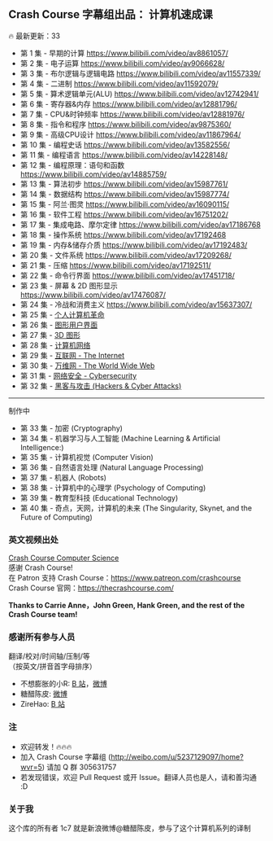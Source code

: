 ## Crash Course 字幕组出品： 计算机速成课
:fire: 最新更新：33
* 第 1 集 - 早期的计算 https://www.bilibili.com/video/av8861057/
* 第 2 集 - 电子运算 https://www.bilibili.com/video/av9066628/ 
* 第 3 集 - 布尔逻辑与逻辑电路    https://www.bilibili.com/video/av11557339/ 
* 第 4 集 - 二进制  https://www.bilibili.com/video/av11592079/ 
* 第 5 集 - 算术逻辑单元(ALU)  https://www.bilibili.com/video/av12742941/ 
* 第 6 集 - 寄存器&内存  https://www.bilibili.com/video/av12881796/ 
* 第 7 集 - CPU&时钟频率  https://www.bilibili.com/video/av12881976/ 
* 第 8 集 - 指令和程序    https://www.bilibili.com/video/av9875360/ 
* 第 9 集 -  高级CPU设计  https://www.bilibili.com/video/av11867964/ 
* 第 10 集 - 编程史话   https://www.bilibili.com/video/av13582556/ 
* 第 11 集 - 编程语言   https://www.bilibili.com/video/av14228148/ 
* 第 12 集 - 编程原理：语句和函数 https://www.bilibili.com/video/av14885759/
* 第 13 集 - 算法初步 https://www.bilibili.com/video/av15987761/ 
* 第 14 集 - 数据结构 https://www.bilibili.com/video/av15987774/
* 第 15 集 - 阿兰·图灵 https://www.bilibili.com/video/av16090115/
* 第 16 集 - 软件工程 https://www.bilibili.com/video/av16751202/
* 第 17 集 - 集成电路、摩尔定律 https://www.bilibili.com/video/av17186768
* 第 18 集 - 操作系统    https://www.bilibili.com/video/av17192468
* 第 19 集 - 内存&储存介质   https://www.bilibili.com/video/av17192483/
* 第 20 集 - 文件系统    https://www.bilibili.com/video/av17209268/
* 第 21 集 - 压缩 https://www.bilibili.com/video/av17192511/
* 第 22 集 - 命令行界面 https://www.bilibili.com/video/av17451718/
* 第 23 集 - 屏幕 & 2D 图形显示 https://www.bilibili.com/video/av17476087/ 
* 第 24 集 - 冷战和消费主义 https://www.bilibili.com/video/av15637307/ 
* 第 25 集 - [个人计算机革命](https://www.bilibili.com/video/av18789303/)
* 第 26 集 - [图形用户界面](https://www.bilibili.com/video/av19035296/)
* 第 27 集 - [3D 图形](https://www.bilibili.com/video/av19164942/)
* 第 28 集 - [计算机网络](https://www.bilibili.com/video/av19209394/)
* 第 29 集 - [互联网 - The Internet](https://www.bilibili.com/video/av20716104/)
* 第 30 集 - [万维网 - The World Wide Web](https://www.bilibili.com/video/av20767130/)
* 第 31 集 - [网络安全 - Cybersecurity](https://www.bilibili.com/video/av20785456/)
* 第 32 集 - [黑客与攻击 (Hackers & Cyber Attacks)](https://www.bilibili.com/video/av20831479/)
---
制作中
* 第 33 集 - 加密 (Cryptography)
* 第 34 集 - 机器学习与人工智能 (Machine Learning & Artificial Intelligence:)
* 第 35 集 - 计算机视觉 (Computer Vision)
* 第 36 集 - 自然语言处理 (Natural Language Processing) 
* 第 37 集 - 机器人 (Robots)
* 第 38 集 - 计算机中的心理学 (Psychology of Computing)
* 第 39 集 - 教育型科技 (Educational Technology)
* 第 40 集 - 奇点，天网，计算机的未来 (The Singularity, Skynet, and the Future of Computing)


### 英文视频出处
[Crash Course Computer Science](https://www.youtube.com/playlist?list=PLME-KWdxI8dcaHSzzRsNuOLXtM2Ep_C7a)         
感谢 Crash Course! <br>
在 Patron 支持 Crash Course：https://www.patreon.com/crashcourse  <br/>
Crash Course 官网：https://thecrashcourse.com/  <br/>

**Thanks to Carrie Anne，John Green, Hank Green, and the rest of the Crash Course team!** <br/>

### 感谢所有参与人员 
翻译/校对/时间轴/压制/等    
（按英文/拼音首字母排序） 

* 不想膨胀的小R: [B 站](https://space.bilibili.com/5385034#!/video)，[微博](https://weibo.com/u/2207493917)
* 糖醋陈皮: [微博](https://weibo.com/2004104451)
* ZireHao: [B 站](http://space.bilibili.com/27167876#!/)

### 注
* 欢迎转发！:fire::fire::fire:
* 加入 Crash Course 字幕组 (http://weibo.com/u/5237129097/home?wvr=5) 请加 Q 群 305631757       
* 若发现错误，欢迎 Pull Request 或开 Issue。翻译人员也是人，请和善沟通 :D

### 关于我
这个库的所有者 1c7 就是新浪微博@糖醋陈皮，参与了这个计算机系列的译制

 
